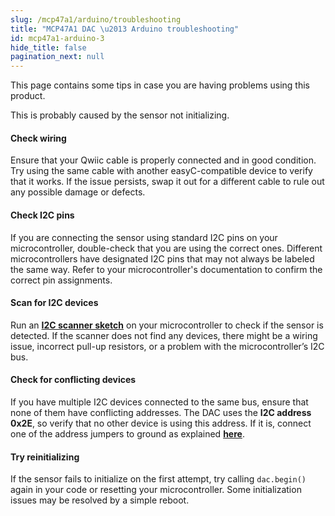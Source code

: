 ```yaml
---
slug: /mcp47a1/arduino/troubleshooting
title: "MCP47A1 DAC \u2013 Arduino troubleshooting"
id: mcp47a1-arduino-3
hide_title: false
pagination_next: null
---
```

This page contains some tips in case you are having problems using this product.

<ExpandableSection title="My DAC won't initialize!">
This is probably caused by the sensor not initializing.

#### Check wiring
Ensure that your Qwiic cable is properly connected and in good condition. Try using the same cable with another easyC-compatible device to verify that it works. If the issue persists, swap it out for a different cable to rule out any possible damage or defects.

#### Check I2C pins
If you are connecting the sensor using standard I2C pins on your microcontroller, double-check that you are using the correct ones. Different microcontrollers have designated I2C pins that may not always be labeled the same way. Refer to your microcontroller's documentation to confirm the correct pin assignments.

#### Scan for I2C devices
Run an [**I2C scanner sketch**](https://github.com/SolderedElectronics/Soldered-Hacky-Codes/tree/main/I2C_Scanner) on your microcontroller to check if the sensor is detected. If the scanner does not find any devices, there might be a wiring issue, incorrect pull-up resistors, or a problem with the microcontroller’s I2C bus.

#### Check for conflicting devices
If you have multiple I2C devices connected to the same bus, ensure that none of them have conflicting addresses. The DAC uses the **I2C address 0x2E**, so verify that no other device is using this address. If it is, connect one of the address jumpers to ground as explained [**here**](/mcp47a1/hardware#jumper-details/).

#### Try reinitializing
If the sensor fails to initialize on the first attempt, try calling `dac.begin()` again in your code or resetting your microcontroller. Some initialization issues may be resolved by a simple reboot.
</ExpandableSection>
